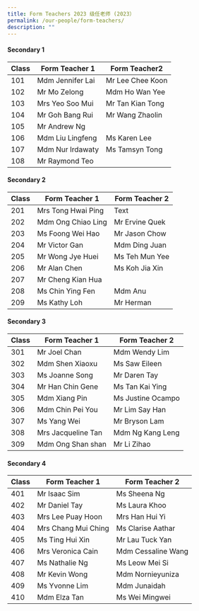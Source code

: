 ```yaml
---
title: Form Teachers 2023 级任老师 (2023）
permalink: /our-people/form-teachers/
description: ""
---
```

#### Secondary 1

| Class| Form Teacher 1 | Form Teacher2 |
| -------- | -------- | -------- |
|101     | Mdm Jennifer Lai     | Mr Lee Chee Koon     |
102 | Mr Mo Zelong| Mdm Ho Wan Yee
103| Mrs Yeo Soo Mui | Mr Tan Kian Tong
104| Mr Goh Bang Rui| Mr Wang Zhaolin
105| Mr Andrew Ng
106| Mdm Liu Lingfeng | Ms Karen Lee
107| Mdm Nur Irdawaty | Ms Tamsyn Tong
108 | Mr Raymond Teo

#### Secondary 2
 
| Class | Form Teacher 1 | Form Teacher 2 |
| -------- | -------- | -------- |
| 201     | Mrs Tong Hwai Ping     | Text     |
202| Mdm Ong Chiao Ling| Mr Ervine Quek
203| Ms Foong Wei Hao| Mr Jason Chow
204| Mr Victor Gan| Mdm Ding Juan
205|Mr Wong Jye Huei| Ms Teh Mun Yee
206| Mr Alan Chen| Ms Koh Jia Xin
207| Mr Cheng Kian Hua
208| Ms Chin Ying Fen| Mdm Anu
209| Ms Kathy Loh| Mr Herman

#### Secondary 3
 
| Class | Form Teacher 1 | Form Teacher 2 |
| -------- | -------- | -------- |
| 301     | Mr Joel Chan    | Mdm Wendy Lim
302|  Mdm  Shen Xiaoxu| Ms Saw Eileen
303| Ms Joanne Song| Mr Daren Tay
304| Mr Han Chin Gene|  Ms Tan Kai Ying
305| Mdm Xiang Pin| Ms Justine Ocampo
306| Mdm Chin Pei You| Mr Lim Say Han
307| Ms Yang Wei| Mr Bryson Lam
308| Mrs Jacqueline Tan  | Mdm Ng Kang Leng
309| Mdm Ong Shan shan |  Mr Li Zihao

#### Secondary 4

| Class | Form Teacher 1 | Form Teacher 2 |
| -------- | -------- | -------- |
| 401    | Mr Isaac Sim     | Ms Sheena Ng    |
402| Mr Daniel Tay| Ms Laura Khoo
403| Mrs Lee Puay Hoon| Mrs Han Hui Yi
404| Mrs Chang Mui Ching| Ms Clarise Aathar
405| Ms Ting Hui Xin| Mr Lau Tuck Yan
406| Mrs Veronica Cain| Mdm Cessaline Wang
407| Ms Nathalie Ng| Ms Leow Mei Si
408| Mr Kevin Wong| Mdm Nornieyuniza
409| Ms Yvonne Lim| Mdm Junaidah
410| Mdm Elza Tan| Ms Wei Mingwei